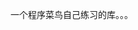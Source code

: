 一个程序菜鸟自己练习的库。。。

<!---
Tony-alias-Hu/Tony-alias-Hu is a ✨ special ✨ repository because its `README.md` (this file) appears on your GitHub profile.
You can click the Preview link to take a look at your changes.
--->
